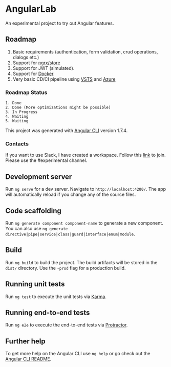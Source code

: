 # AngularLab

An experimental project to try out Angular features.

## Roadmap

1. Basic requirements (authentication, form validation, crud operations, dialogs etc.)
2. Support for [ngrx/store](https://github.com/ngrx/store)
3. Support for JWT (simulated).
4. Support for [Docker](https://www.docker.com/)
5. Very basic CD/CI pipeline using [VSTS](https://visualstudio.microsoft.com/it/team-services/) and [Azure](https://azure.microsoft.com/it-it/)

### Roadmap Status
    1. Done
    2. Done (More optimizations might be possible)
    3. In Progress
    4. Waiting
    5. Waiting

This project was generated with [Angular CLI](https://github.com/angular/angular-cli) version 1.7.4.

### Contacts

If you want to use Slack, I have created a workspace. Follow this [link](https://join.slack.com/t/angularlaboratory/shared_invite/enQtMzkwODg0MDg0NDY2LWQwZTNjMWI2NDM2ZmI1MTQyNzYyMDA5YWFjMjAxZDczZWM5OWZhZDdiMTYzNDc0NzA1MTQzZGNkNjhiYTE0NzU) to join. Please use the #experimental channel.

## Development server

Run `ng serve` for a dev server. Navigate to `http://localhost:4200/`. The app will automatically reload if you change any of the source files.

## Code scaffolding

Run `ng generate component component-name` to generate a new component. You can also use `ng generate directive|pipe|service|class|guard|interface|enum|module`.

## Build

Run `ng build` to build the project. The build artifacts will be stored in the `dist/` directory. Use the `-prod` flag for a production build.

## Running unit tests

Run `ng test` to execute the unit tests via [Karma](https://karma-runner.github.io).

## Running end-to-end tests

Run `ng e2e` to execute the end-to-end tests via [Protractor](http://www.protractortest.org/).

## Further help

To get more help on the Angular CLI use `ng help` or go check out the [Angular CLI README](https://github.com/angular/angular-cli/blob/master/README.md).
